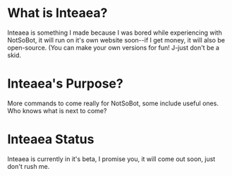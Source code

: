 # What is Inteaea?

Inteaea is something I made because I was bored while experiencing with NotSoBot, it will run on it's own website soon--if I get money, it will also be open-source. (You can make your own versions for fun! J-just don't be a skid.

# Inteaea's Purpose?

More commands to come really for NotSoBot, some include useful ones. Who knows what is next to come?

# Inteaea Status

Inteaea is currently in it's beta, I promise you, it will come out soon, just don't rush me.
